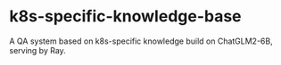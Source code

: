 # k8s-specific-knowledge-base
A QA system based on k8s-specific knowledge build on ChatGLM2-6B, serving by Ray.
